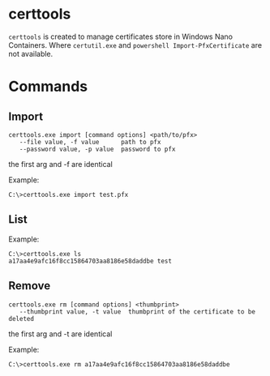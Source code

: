 # certtools

`certtools` is created to manage certificates store in Windows Nano Containers. Where `certutil.exe` and `powershell Import-PfxCertificate` are not available.

# Commands

## Import

```
certtools.exe import [command options] <path/to/pfx>
   --file value, -f value      path to pfx
   --password value, -p value  password to pfx
```

the first arg and -f are identical

Example:

```
C:\>certtools.exe import test.pfx
```

## List

Example:

```
C:\>certtools.exe ls
a17aa4e9afc16f8cc15864703aa8186e58daddbe test 
```

## Remove

```
certtools.exe rm [command options] <thumbprint>
   --thumbprint value, -t value  thumbprint of the certificate to be deleted
```

the first arg and -t are identical

Example:

```
C:\>certtools.exe rm a17aa4e9afc16f8cc15864703aa8186e58daddbe
```

